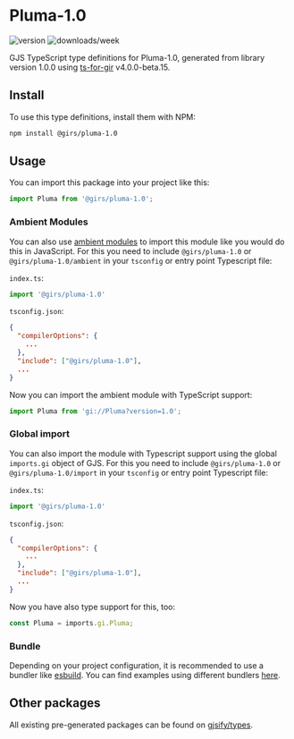 
# Pluma-1.0

![version](https://img.shields.io/npm/v/@girs/pluma-1.0)
![downloads/week](https://img.shields.io/npm/dw/@girs/pluma-1.0)


GJS TypeScript type definitions for Pluma-1.0, generated from library version 1.0.0 using [ts-for-gir](https://github.com/gjsify/ts-for-gir) v4.0.0-beta.15.


## Install

To use this type definitions, install them with NPM:
```bash
npm install @girs/pluma-1.0
```

## Usage

You can import this package into your project like this:
```ts
import Pluma from '@girs/pluma-1.0';
```

### Ambient Modules

You can also use [ambient modules](https://github.com/gjsify/ts-for-gir/tree/main/packages/cli#ambient-modules) to import this module like you would do this in JavaScript.
For this you need to include `@girs/pluma-1.0` or `@girs/pluma-1.0/ambient` in your `tsconfig` or entry point Typescript file:

`index.ts`:
```ts
import '@girs/pluma-1.0'
```

`tsconfig.json`:
```json
{
  "compilerOptions": {
    ...
  },
  "include": ["@girs/pluma-1.0"],
  ...
}
```

Now you can import the ambient module with TypeScript support: 

```ts
import Pluma from 'gi://Pluma?version=1.0';
```

### Global import

You can also import the module with Typescript support using the global `imports.gi` object of GJS.
For this you need to include `@girs/pluma-1.0` or `@girs/pluma-1.0/import` in your `tsconfig` or entry point Typescript file:

`index.ts`:
```ts
import '@girs/pluma-1.0'
```

`tsconfig.json`:
```json
{
  "compilerOptions": {
    ...
  },
  "include": ["@girs/pluma-1.0"],
  ...
}
```

Now you have also type support for this, too:

```ts
const Pluma = imports.gi.Pluma;
```

### Bundle

Depending on your project configuration, it is recommended to use a bundler like [esbuild](https://esbuild.github.io/). You can find examples using different bundlers [here](https://github.com/gjsify/ts-for-gir/tree/main/examples).

## Other packages

All existing pre-generated packages can be found on [gjsify/types](https://github.com/gjsify/types).

